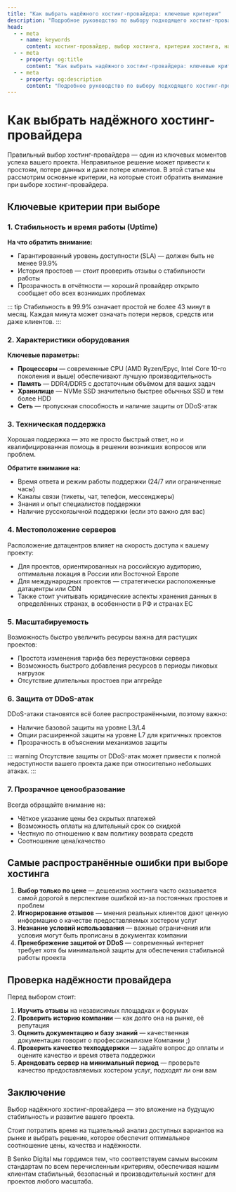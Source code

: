 ```yaml
---
title: "Как выбрать надёжного хостинг-провайдера: ключевые критерии"
description: "Подробное руководство по выбору подходящего хостинг-провайдера для вашего проекта. Узнайте, на какие критерии обращать внимание и как избежать распространённых ошибок."
head:
  - - meta
    - name: keywords
      content: хостинг-провайдер, выбор хостинга, критерии хостинга, надёжный хостинг, сравнение хостингов, стабильность хостинга, техподдержка хостинга
  - - meta
    - property: og:title 
      content: "Как выбрать надёжного хостинг-провайдера: ключевые критерии"
  - - meta
    - property: og:description
      content: "Подробное руководство по выбору подходящего хостинг-провайдера для вашего проекта. Узнайте, на какие критерии обращать внимание и как избежать распространённых ошибок."
---
```


# Как выбрать надёжного хостинг-провайдера

Правильный выбор хостинг-провайдера — один из ключевых моментов успеха вашего проекта. Неправильное решение может привести к простоям, потере данных и даже потере клиентов. В этой статье мы рассмотрим основные критерии, на которые стоит обратить внимание при выборе хостинг-провайдера.

## Ключевые критерии при выборе

### 1. Стабильность и время работы (Uptime)

**На что обратить внимание:**

- Гарантированный уровень доступности (SLA) — должен быть не менее 99.9%
- История простоев — стоит проверить отзывы о стабильности работы
- Прозрачность в отчётности — хороший провайдер открыто сообщает обо всех возникших проблемах

::: tip
Стабильность в 99.9% означает простой не более 43 минут в месяц. Каждая минута может означать потери нервов, средств или даже клиентов.
:::

### 2. Характеристики оборудования

**Ключевые параметры:**

- **Процессоры** — современные CPU (AMD Ryzen/Epyc, Intel Core 10-го поколения и выше) обеспечивают лучшую производительность
- **Память** — DDR4/DDR5 с достаточным объёмом для ваших задач
- **Хранилище** — NVMe SSD значительно быстрее обычных SSD и тем более HDD
- **Сеть** — пропускная способность и наличие защиты от DDoS-атак

### 3. Техническая поддержка

Хорошая поддержка — это не просто быстрый ответ, но и квалифицированная помощь в решении возникших вопросов или проблем.

**Обратите внимание на:**

- Время ответа и режим работы поддержки (24/7 или ограниченные часы)
- Каналы связи (тикеты, чат, телефон, мессенджеры)
- Знания и опыт специалистов поддержки
- Наличие русскоязычной поддержки (если это важно для вас)

### 4. Местоположение серверов

Расположение датацентров влияет на скорость доступа к вашему проекту:

- Для проектов, ориентированных на российскую аудиторию, оптимальна локация в России или Восточной Европе
- Для международных проектов — стратегически расположенные датацентры или CDN
- Также стоит учитывать юридические аспекты хранения данных в определённых странах, в особенности в РФ и странах ЕС

### 5. Масштабируемость

Возможность быстро увеличить ресурсы важна для растущих проектов:

- Простота изменения тарифа без переустановки сервера
- Возможность быстрого добавления ресурсов в периоды пиковых нагрузок
- Отсутствие длительных простоев при апгрейде

### 6. Защита от DDoS-атак

DDoS-атаки становятся всё более распространёнными, поэтому важно:

- Наличие базовой защиты на уровне L3/L4
- Опции расширенной защиты на уровне L7 для критичных проектов
- Прозрачность в объяснении механизмов защиты

::: warning
Отсутствие защиты от DDoS-атак может привести к полной недоступности вашего проекта даже при относительно небольших атаках.
:::

### 7. Прозрачное ценообразование

Всегда обращайте внимание на:

- Чёткое указание цены без скрытых платежей
- Возможность оплаты на длительный срок со скидкой
- Честную по отношению к вам политику возврата средств
- Соотношение цена/качество

## Самые распространённые ошибки при выборе хостинга

1. **Выбор только по цене** — дешевизна хостинга часто оказывается самой дорогой в перспективе ошибкой из-за постоянных простоев и проблем
2. **Игнорирование отзывов** — мнения реальных клиентов дают ценную информацию о качестве предоставляемых хостером услуг
3. **Незнание условий использования** — важные ограничения или условия могут быть прописаны в документах компании
4. **Пренебрежение защитой от DDoS** — современный интернет требует хотя бы минимальной защиты для обеспечения стабильной работы проекта

## Проверка надёжности провайдера

Перед выбором стоит:

1. **Изучить отзывы** на независимых площадках и форумах
2. **Проверить историю компании** — как долго она на рынке, её репутация
3. **Оценить документацию и базу знаний** — качественная документация говорит о профессионализме Компании ;)
4. **Проверить качество техподдержки** — задайте вопрос до оплаты и оцените качество и время ответа поддержки
5. **Арендовать сервер на минимальный период** — проверьте качество предоставляемых хостером услуг, подходят ли они вам

## Заключение

Выбор надёжного хостинг-провайдера — это вложение на будущую стабильность и развитие вашего проекта.

Стоит потратить время на тщательный анализ доступных вариантов на рынке и выбрать решение, которое обеспечит оптимальное соотношение цены, качества и надёжности.

В Senko Digital мы гордимся тем, что соответствуем самым высоким стандартам по всем перечисленным критериям, обеспечивая нашим клиентам стабильный, безопасный и производительный хостинг для проектов любого масштаба.
